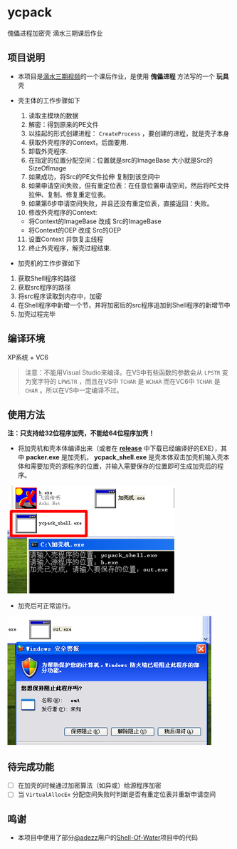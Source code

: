 # ycpack
 傀儡进程加密壳 滴水三期课后作业

## 项目说明

+ 本项目是[滴水三期视频](https://www.bilibili.com/video/BV1yt41127Cd)的一个课后作业，是使用 **傀儡进程** 方法写的一个 **玩具** 壳

+ 壳主体的工作步骤如下

  1. 读取主模块的数据
  2. 解密：得到原来的PE文件
  3. 以挂起的形式创建进程： `CreateProcess` ，要创建的进程，就是壳子本身				
  4. 获取外壳程序的Context，后面要用.					
  5. 卸载外壳程序.					
  6. 在指定的位置分配空间：位置就是src的ImageBase  大小就是Src的SizeOfImage					
  7. 如果成功，将Src的PE文件拉伸 复制到该空间中					
  8. 如果申请空间失败，但有重定位表：在任意位置申请空间，然后将PE文件拉伸、复制、修复重定位表。					
  9. 如果第6步申请空间失败，并且还没有重定位表，直接返回：失败。					
  10. 修改外壳程序的Context:					
  
  	+  将Context的ImageBase 改成 Src的ImageBase
  	+  将Context的OEP 改成 Src的OEP		
  11. 设置Context 并恢复主线程					
  12. 终止外壳程序，解壳过程结束.	
  
+  加壳机的工作步骤如下

  1. 获取Shell程序的路径				
  2. 获取src程序的路径			
  3. 将src程序读取到内存中，加密							
  4. 在Shell程序中新增一个节，并将加密后的src程序追加到Shell程序的新增节中						
  5. 加壳过程完毕

## 编译环境

XP系统 + VC6 

> 注意：不能用Visual Studio来编译。在VS中有些函数的参数会从 `LPSTR` 变为宽字符的 `LPWSTR` ，而且在VS中 `TCHAR` 是 `WCHAR` 而在VC6中 `TCHAR` 是 `CHAR` 。所以在VS中一定编译不过。

## 使用方法

**注：只支持给32位程序加壳，不能给64位程序加壳！**

+ 将加壳机和壳本体编译出来（或者在 [**release**](https://github.com/smallzhong/ycpack/releases) 中下载已经编译好的EXE），其中 **packer.exe** 是加壳机， **ycpack_shell.exe** 是壳本体双击加壳机输入壳本体和需要加壳的源程序的位置，并输入需要保存的位置即可生成加壳后的程序。

![image-20200818204950233](https://raw.githubusercontent.com/smallzhong/picgo-pic-bed/master/image-20200818204950233.png)

+ 加壳后可正常运行。

![image-20200818205007366](https://raw.githubusercontent.com/smallzhong/picgo-pic-bed/master/image-20200818205007366.png)

## 待完成功能

- [ ] 在加壳的时候通过加密算法（如异或）给源程序加密
- [ ] 当 `VirtualAllocEx` 分配空间失败时判断是否有重定位表并重新申请空间

## 鸣谢

+ 本项目中使用了部分[@adezz](https://github.com/adezz)用户的[Shell-Of-Water](https://github.com/adezz/Shell-Of-Water)项目中的代码
